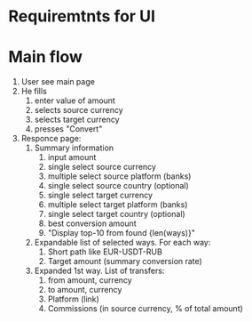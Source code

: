 # Requiremtnts for UI

# Main flow

1. User see main page
2. He fills
   1. enter value of amount
   2. selects source currency
   3. selects target currency
   4. presses "Convert"
3. Responce page:
   1. Summary information
      1. input amount
      2. single select source currency
      3. multiple select source platform (banks)
      4. single select source country (optional)
      5. single select target currency
      6. multiple select target platform (banks)
      7. single select target country (optional)
      8. best conversion amount
      9. "Display top-10 from found {len(ways)}"
   2. Expandable list of selected ways. For each way:
      1. Short path like EUR-USDT-RUB
      2. Target amount (summary conversion rate)
   3. Expanded 1st way. List of transfers:
      1. from amount, currency 
      2. to amount, currency
      3. Platform (link)
      4. Commissions (in source currency, % of total amount)